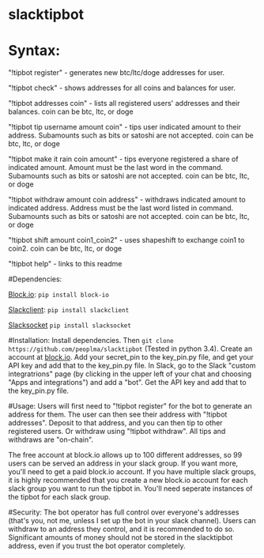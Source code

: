 # slacktipbot

# Syntax:

"!tipbot register" - generates new btc/ltc/doge addresses for user.

"!tipbot check" - shows addresses for all coins and balances for user.

"!tipbot addresses coin" - lists all registered users' addresses and their balances.  coin can be btc, ltc, or doge

"!tipbot tip username amount coin" - tips user indicated amount to their address.  Subamounts such as bits or satoshi are not accepted.  coin can be btc, ltc, or doge

"!tipbot make it rain coin amount" - tips everyone registered a share of indicated amount. Amount must be the last word in the command.  Subamounts such as bits or satoshi are not accepted.  coin can be btc, ltc, or doge

"!tipbot withdraw amount coin address" - withdraws indicated amount to indicated address.  Address must be the last word listed in command. Subamounts such as bits or satoshi are not accepted.  coin can be btc, ltc, or doge

"!tipbot shift amount coin1_coin2" - uses shapeshift to exchange coin1 to coin2.  coin can be btc, ltc, or doge

"!tipbot help" - links to this readme

#Dependencies:

[Block.io](https://github.com/BlockIo/block_io-python/blob/master/README.md):
`pip install block-io`

[Slackclient](https://github.com/slackhq/python-slackclient):
`pip install slackclient`

[Slacksocket](https://github.com/vektorlab/slacksocket)
`pip install slacksocket`

#Installation:
Install dependencies.  Then `git clone https://github.com/peoplma/slacktipbot`  (Tested in python 3.4).  Create an account at [block.io](https://block.io/).  Add your secret_pin to the key_pin.py file, and get your API key and add that to the key_pin.py file.  In Slack, go to the Slack "custom integratrions" page (by clicking in the upper left of your chat and choosing "Apps and integrations") and add a "bot".  Get the API key and add that to the key_pin.py file.

#Usage:
Users will first need to "!tipbot register" for the bot to generate an address for them.  The user can then see their address with "!tipbot addresses".  Deposit to that address, and you can then tip to other registered users.  Or withdraw using "!tipbot withdraw".  All tips and withdraws are "on-chain".

The free account at block.io allows up to 100 different addresses, so 99 users can be served an address in your slack group.  If you want more, you'll need to get a paid block.io account.  If you have multiple slack groups, it is highly recommended that you create a new block.io account for each slack group you want to run the tipbot in.  You'll need seperate instances of the tipbot for each slack group.

#Security:
The bot operator has full control over everyone's addresses (that's you, not me, unless I set up the bot in your slack channel).  Users can withdraw to an address they control, and it is recommended to do so.  Significant amounts of money should not be stored in the slacktipbot address, even if you trust the bot operator completely.
